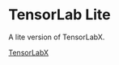 # TensorLab Lite

A lite version of TensorLabX.

[TensorLabX](https://github.com/AuroraKarow/TensorLabX)

